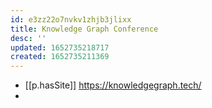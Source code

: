 ```yaml
---
id: e3zz22o7nvkv1zhjb3jlixx
title: Knowledge Graph Conference
desc: ''
updated: 1652735218717
created: 1652735211369
---
```


- [[p.hasSite]] https://knowledgegraph.tech/
- 
